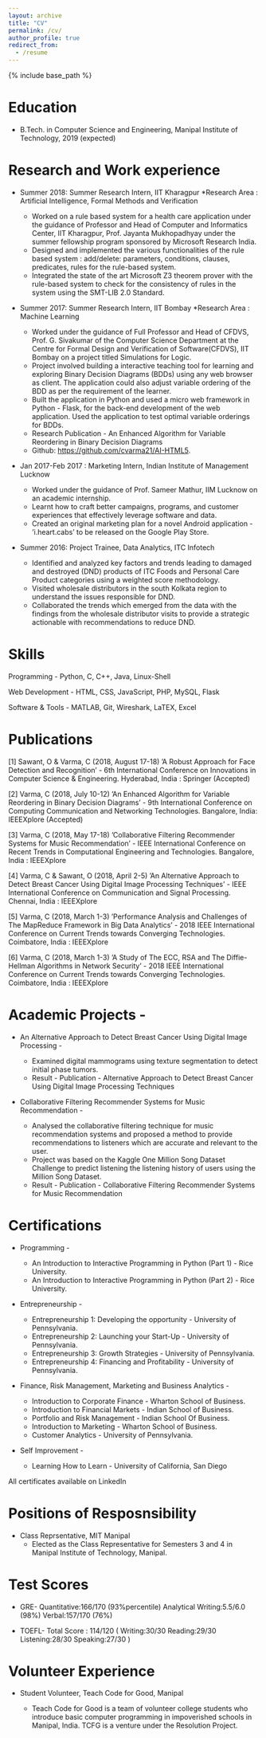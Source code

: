 ```yaml
---
layout: archive
title: "CV"
permalink: /cv/
author_profile: true
redirect_from:
  - /resume
---
```


{% include base_path %}

Education
======
* B.Tech. in Computer Science and Engineering, Manipal Institute of Technology, 2019 (expected)


Research and Work experience
======

* Summer 2018: Summer Research Intern, IIT Kharagpur
*Research Area : Artificial Intelligence, Formal Methods and Verification

  * Worked on a rule based system for a health care application under the guidance of Professor and Head of Computer and Informatics Center, IIT Kharagpur, Prof. Jayanta Mukhopadhyay under the summer fellowship program sponsored by Microsoft Research India.
  * Designed and implemented the various functionalities of the rule based system : add/delete: parameters, conditions, clauses, predicates, rules for the rule-based system.
  * Integrated the state of the art Microsoft Z3 theorem prover with the rule-based system to check for the consistency of rules in the system using the SMT-LIB 2.0 Standard.

* Summer 2017: Summer Research Intern, IIT Bombay
*Research Area : Machine Learning

  * Worked under the guidance of Full Professor and Head of CFDVS, Prof. G. Sivakumar of the Computer Science Department at the Centre for Formal Design and Verification of Software(CFDVS), IIT Bombay on a project titled Simulations for Logic.
  * Project involved building a interactive teaching tool for learning and exploring Binary Decision Diagrams (BDDs) using any web browser as client. The application could also adjust variable ordering of the BDD as per the requirement
of the learner.
  * Built the application in Python and used a micro web framework in Python - Flask, for the back-end development of the web application. Used the application to test optimal variable orderings for BDDs.
  * Research Publication - An Enhanced Algorithm for Variable Reordering in Binary Decision Diagrams
  * Github: https://github.com/cvarma21/AI-HTML5.
  
* Jan 2017-Feb 2017 : Marketing Intern, Indian Institute of Management Lucknow

  * Worked under the guidance of Prof. Sameer Mathur, IIM Lucknow on an academic internship.
  * Learnt how to craft better campaigns, programs, and customer experiences that effectively leverage software and data.
  * Created an original marketing plan for a novel Android application - ’i.heart.cabs’ to be released on the Google Play
Store.
  
* Summer 2016: Project Trainee, Data Analytics, ITC Infotech

  * Identified and analyzed key factors and trends leading to damaged and destroyed (DND) products of ITC Foods and Personal Care Product categories using a weighted score methodology.
  * Visited wholesale distributors in the south Kolkata region to understand the issues responsible for DND.
  * Collaborated the trends which emerged from the data with the findings from the wholesale distributor visits to provide a strategic actionable with recommendations to reduce DND.

Skills
======

Programming - Python, C, C++, Java, Linux-Shell

Web Development - HTML, CSS, JavaScript, PHP, MySQL, Flask

Software & Tools - MATLAB, Git, Wireshark, LaTEX, Excel



Publications
======

[1] Sawant, O & Varma, C (2018, August 17-18) ’A Robust Approach for Face Detection and Recognition’ - 6th International Conference on Innovations in Computer Science & Engineering. Hyderabad, India : Springer (Accepted)

[2] Varma, C (2018, July 10-12) ’An Enhanced Algorithm for Variable Reordering in Binary Decision Diagrams’ - 9th International Conference on Computing Communication and Networking Technologies. Bangalore, India: IEEEXplore (Accepted)

[3] Varma, C (2018, May 17-18) ’Collaborative Filtering Recommender Systems for Music Recommendation’ - IEEE International Conference on Recent Trends in Computational Engineering and Technologies. Bangalore, India : IEEEXplore

[4] Varma, C & Sawant, O (2018, April 2-5) ’An Alternative Approach to Detect Breast Cancer Using Digital Image Processing Techniques’ - IEEE International Conference on Communication and Signal Processing. Chennai, India : IEEEXplore

[5] Varma, C (2018, March 1-3) ’Performance Analysis and Challenges of The MapReduce Framework in Big Data Analytics’ - 2018 IEEE International Conference on Current Trends towards Converging Technologies. Coimbatore, India : IEEEXplore

[6] Varma, C (2018, March 1-3) ’A Study of The ECC, RSA and The Diffie-Hellman Algorithms in Network Security’ - 2018 IEEE International Conference on Current Trends towards Converging Technologies. Coimbatore, India : IEEEXplore

Academic Projects - 
======

* An Alternative Approach to Detect Breast Cancer Using Digital Image Processing -

  * Examined digital mammograms using texture segmentation to detect initial phase tumors.
  * Result - Publication - Alternative Approach to Detect Breast Cancer Using Digital Image Processing Techniques
  
* Collaborative Filtering Recommender Systems for Music Recommendation -

  * Analysed the collaborative filtering technique for music recommendation systems and proposed a method to provide recommendations to listeners which are accurate and relevant to the user.
  * Project was based on the Kaggle One Million Song Dataset Challenge to predict listening the listening history of users using the Million Song Dataset.
  * Result - Publication - Collaborative Filtering Recommender Systems for Music Recommendation

Certifications
======

* Programming -
  
  * An Introduction to Interactive Programming in Python (Part 1) - Rice University.
  * An Introduction to Interactive Programming in Python (Part 2) - Rice University.

* Entrepreneurship -

  * Entrepreneurship 1: Developing the opportunity - University of Pennsylvania.
  * Entrepreneurship 2: Launching your Start-Up - University of Pennsylvania.
  * Entrepreneurship 3: Growth Strategies - University of Pennsylvania.
  * Entrepreneurship 4: Financing and Profitability - University of Pennsylvania.

* Finance, Risk Management, Marketing and Business Analytics -

  * Introduction to Corporate Finance - Wharton School of Business.
  * Introduction to Financial Markets - Indian School of Business.
  * Portfolio and Risk Management - Indian School Of Business.
  * Introduction to Marketing - Wharton School of Business.
  * Customer Analytics - University of Pennsylvania.

* Self Improvement -

  * Learning How to Learn - University of California, San Diego

All certificates available on LinkedIn

Positions of Resposnsibility
======

* Class Reprsentative, MIT Manipal
  * Elected as the Class Representative for Semesters 3 and 4 in Manipal Institute of Technology, Manipal.
  
Test Scores 
======

* GRE- Quantitative:166/170 (93%percentile) Analytical Writing:5.5/6.0 (98%) Verbal:157/170 (76%)

* TOEFL- Total Score : 114/120 ( Writing:30/30 Reading:29/30 Listening:28/30 Speaking:27/30 )

Volunteer Experience
======

* Student Volunteer, Teach Code for Good, Manipal

  * Teach Code for Good is a team of volunteer college students who introduce basic computer programming in impoverished schools in Manipal, India. TCFG is a venture under the Resolution Project.
